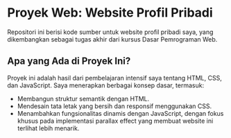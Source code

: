 # Proyek Web: Website Profil Pribadi

Repositori ini berisi kode sumber untuk website profil pribadi saya, yang dikembangkan sebagai tugas akhir dari kursus Dasar Pemrograman Web.

## Apa yang Ada di Proyek Ini?
Proyek ini adalah hasil dari pembelajaran intensif saya tentang HTML, CSS, dan JavaScript. Saya menerapkan berbagai konsep dasar, termasuk:
- Membangun struktur semantik dengan HTML.
- Mendesain tata letak yang bersih dan responsif menggunakan CSS.
- Menambahkan fungsionalitas dinamis dengan JavaScript, dengan fokus khusus pada implementasi parallax effect yang membuat website ini terlihat lebih menarik.
